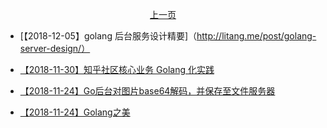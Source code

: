 <p align="center"><a href="./page-001.md">上一页</a></p>

- [【2018-12-05】golang 后台服务设计精要]（http://litang.me/post/golang-server-design/）

- [【2018-11-30】知乎社区核心业务 Golang 化实践](https://zhuanlan.zhihu.com/p/48039838)

- [【2018-11-24】Go后台对图片base64解码，并保存至文件服务器](https://juejin.im/post/5bf3c45bf265da61620d02ac)

- [【2018-11-24】Golang之美](https://juejin.im/post/5bf50600e51d457dd85460d8)
